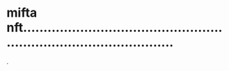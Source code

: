 # mifta nft..........................................................................................
.
